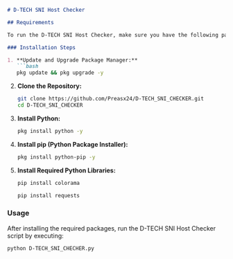 
```markdown
# D-TECH SNI Host Checker

## Requirements

To run the D-TECH SNI Host Checker, make sure you have the following packages installed on your system.

### Installation Steps

1. **Update and Upgrade Package Manager:**
   ```bash
   pkg update && pkg upgrade -y
   ```

2. **Clone the Repository:**
   ```bash
   git clone https://github.com/Preasx24/D-TECH_SNI_CHECKER.git
   cd D-TECH_SNI_CHECKER
   ```

3. **Install Python:**
   ```bash
   pkg install python -y
   ```

4. **Install pip (Python Package Installer):**
   ```bash
   pkg install python-pip -y
   ```

5. **Install Required Python Libraries:**
   ```bash
   pip install colorama
   ```
   ```bash
   pip install requests
   ```

### Usage

After installing the required packages, run the D-TECH SNI Host Checker script by executing:

```bash
python D-TECH_SNI_CHECHER.py
```
